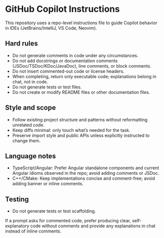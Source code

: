 # GitHub Copilot Instructions

This repository uses a repo-level instructions file to guide Copilot behavior in IDEs (JetBrains/IntelliJ, VS Code, Neovim).

## Hard rules
- Do not generate comments in code under any circumstances.
- Do not add docstrings or documentation comments (JSDoc/TSDoc/KDoc/JavaDoc), line comments, or block comments.
- Do not insert commented-out code or license headers.
- When completing, return only executable code; explanations belong in chat, not in code.
- Do not generate tests or test files.
- Do not create or modify README files or other documentation files.

## Style and scope
- Follow existing project structure and patterns without reformatting unrelated code.
- Keep diffs minimal: only touch what’s needed for the task.
- Preserve import style and public APIs unless explicitly instructed to change them.

## Language notes
- TypeScript/Angular: Prefer Angular standalone components and current Angular idioms observed in the repo; avoid adding comments or JSDoc.
- C++/CMake: Keep implementations concise and comment-free; avoid adding banner or inline comments.

## Testing
- Do not generate tests or test scaffolding.

If a prompt asks for commented code, prefer producing clear, self-explanatory code without comments and provide any explanations in chat instead of inline comments.
